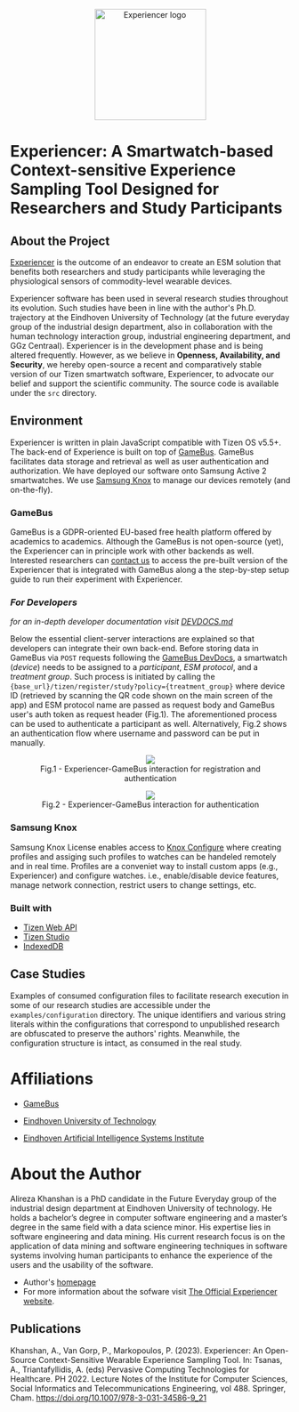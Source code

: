 <p align="center">
  <img alt="Experiencer logo" height="200" src="https://peasi.eu/wp-content/uploads/2022/08/cropped-fit-Experiencer-logos_transparent.png">
</p>

# Experiencer: A Smartwatch-based Context-sensitive Experience Sampling Tool Designed for Researchers and Study Participants

## About the Project

[Experiencer](https://peasi.eu/) is the outcome of an endeavor to create an ESM solution that benefits both researchers and study participants while leveraging the physiological sensors of commodity-level wearable devices.

Experiencer software has been used in several research studies throughout its evolution. Such studies have been in line with the author's Ph.D. trajectory at the Eindhoven University of Technology (at the future everyday group of the industrial design department, also in collaboration with the human technology interaction group, industrial engineering department, and GGz Centraal). Experiencer is in the development phase and is being altered frequently. However, as we believe in **Openness, Availability, and Security**, we hereby open-source a recent and comparatively stable version of our Tizen smartwatch software, Experiencer, to advocate our belief and support the scientific community. The source code is available under the `src` directory.

## Environment

Experiencer is written in plain JavaScript compatible with Tizen OS v5.5+. The back-end of Experience is built on top of [GameBus](https://devdocs.gamebus.eu/). GameBus facilitates data storage and retrieval as well as user authentication and authorization. We have deployed our software onto Samsung Active 2 smartwatches. We use [Samsung Knox](https://www.samsungknox.com/en) to manage our devices remotely (and on-the-fly).

### GameBus

GameBus is a GDPR-oriented EU-based free health platform offered by academics to academics. Although the GameBus is not open-source (yet), the Experiencer can in principle work with other backends as well. Interested researchers can [contact us](https://peasi.eu/contact-us/) to access the pre-built version of the Experiencer that is integrated with GameBus along a the step-by-step setup guide to run their experiment with Experiencer.

### _For Developers_

_for an in-depth developer documentation visit [DEVDOCS.md](/DEVDOCS.md)_

Below the essential client-server interactions are explained so that developers can integrate their own back-end. Before storing data in GameBus via `POST` requests following the [GameBus DevDocs](https://devdocs.gamebus.eu/), a smartwatch (_device_) needs to be assigned to a _participant_, _ESM protocol_, and a _treatment group_. Such process is initiated by calling the `{base_url}/tizen/register/study?policy={treatment_group}` where device ID (retrieved by scanning the QR code shown on the main screen of the app) and ESM protocol name are passed as request body and GameBus user's auth token as request header (Fig.1). The aforementioned process can be used to authenticate a participant as well. Alternatively, Fig.2 shows an authentication flow where username and password can be put in manually.

<figure align="center">
  <img src="https://peasi.eu/wp-content/uploads/2022/09/activity-diagrams-1.png">
  <figcaption>Fig.1 - Experiencer-GameBus interaction for registration and authentication</figcaption>
</figure>
<figure align="center">
  <img src="https://peasi.eu/wp-content/uploads/2022/09/activity-diagrams-2.png">
  <figcaption>Fig.2 - Experiencer-GameBus interaction for authentication</figcaption>
</figure>

### Samsung Knox

Samsung Knox License enables access to [Knox Configure](https://www.samsungknox.com/en/solutions/it-solutions/knox-configure) where creating profiles and assiging such profiles to watches can be handeled remotely and in real time. Profiles are a conveniet way to install custom apps (e.g., Experiencer) and configure watches. i.e., enable/disable device features, manage network connection, restrict users to change settings, etc.

### Built with

- [Tizen Web API](https://docs.tizen.org/application/web/api/)
- [Tizen Studio](https://developer.tizen.org/development/tizen-studio/download)
- [IndexedDB](https://developer.mozilla.org/en-US/docs/Web/API/IndexedDB_API)

## Case Studies

Examples of consumed configuration files to facilitate research execution in some of our research studies are accessible under the `examples/configuration` directory.
The unique identifiers and various string literals within the configurations that correspond to unpublished research are obfuscated to preserve the authors' rights. Meanwhile, the configuration structure is intact, as consumed in the real study.

# Affiliations

- [GameBus](http://blog.gamebus.eu/)

- [Eindhoven University of Technology](https://www.tue.nl/en/)

- [Eindhoven Artificial Intelligence Systems Institute](https://www.tue.nl/en/research/institutes/eindhoven-artificial-intelligence-systems-institute/)

# About the Author

Alireza Khanshan is a PhD candidate in the Future Everyday group of the industrial design department at Eindhoven University of technology. He holds a bachelor’s degree in computer software engineering and a master’s degree in the same field with a data science minor. His expertise lies in software engineering and data mining. His current research focus is on the application of data mining and software engineering techniques in software systems involving human participants to enhance the experience of the users and the usability of the software.

- Author's [homepage](https://khanshan.com/)
- For more information about the sofware visit [The Official Experiencer website](https://peasi.eu/).

## Publications

Khanshan, A., Van Gorp, P., Markopoulos, P. (2023). Experiencer: An Open-Source Context-Sensitive Wearable Experience Sampling Tool. In: Tsanas, A., Triantafyllidis, A. (eds) Pervasive Computing Technologies for Healthcare. PH 2022. Lecture Notes of the Institute for Computer Sciences, Social Informatics and Telecommunications Engineering, vol 488. Springer, Cham. https://doi.org/10.1007/978-3-031-34586-9_21
